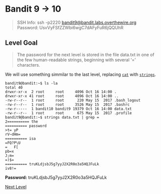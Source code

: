﻿
# Bandit 9 -> 10
> SSH Info: ssh -p2220 bandit9@bandit.labs.overthewire.org  
> Password: UsvVyFSfZZWbi6wgC7dAFyFuR6jQQUhR


 ## Level Goal  
>The password for the next level is stored in the file data.txt in one of the few human-readable strings, beginning with several ‘=’ characters.

We will use something simmilar to the last level, replacing [`cat`](https://en.wikipedia.org/wiki/Cat_(Unix)) with [`strings`](http://www.linfo.org/strings.html).


```
bandit9@bandit:~$ ls -la
total 40
drwxr-xr-x  2 root     root     4096 Oct 16 14:00 .
drwxr-xr-x 41 root     root     4096 Oct 16 14:00 ..
-rw-r--r--  1 root     root      220 May 15  2017 .bash_logout
-rw-r--r--  1 root     root     3526 May 15  2017 .bashrc
-rw-r-----  1 bandit10 bandit9 19379 Oct 16 14:00 data.txt
-rw-r--r--  1 root     root      675 May 15  2017 .profile
bandit9@bandit:~$ strings data.txt | grep =
2========== the
========== password
>t=	yP
rV~dHm=
========== isa
=FQ?P\U
=	F[
pb=x
J;m=
=)$=
========== truKLdjsbJ5g7yyJ2X2R0o3a5HQJFuLk
iv8!=

```


**Password:** truKLdjsbJ5g7yyJ2X2R0o3a5HQJFuLk


[Next Level](../Bandit%2010%20--%2011/README.md)
